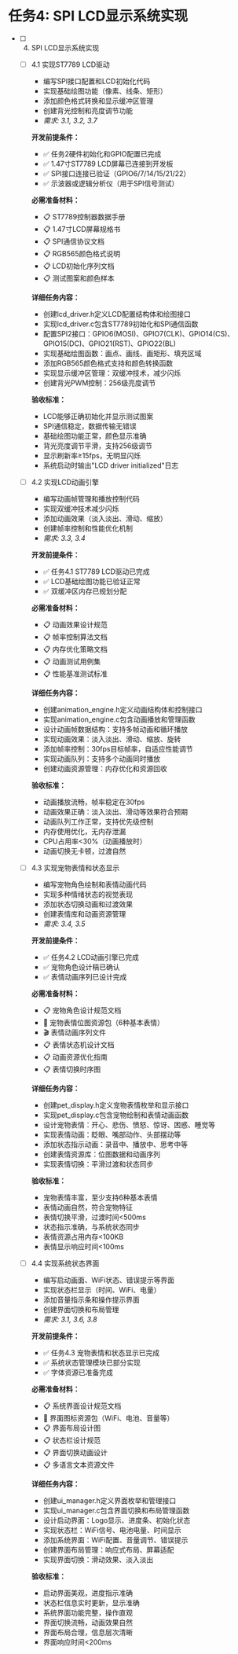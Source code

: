 # 任务4: SPI LCD显示系统实现

- [ ] 4. SPI LCD显示系统实现
  - [ ] 4.1 实现ST7789 LCD驱动
    - 编写SPI接口配置和LCD初始化代码
    - 实现基础绘图功能（像素、线条、矩形）
    - 添加颜色格式转换和显示缓冲区管理
    - 创建背光控制和亮度调节功能
    - _需求: 3.1, 3.2, 3.7_

    **开发前提条件：**
    - ✅ 任务2硬件初始化和GPIO配置已完成
    - ✅ 1.47寸ST7789 LCD屏幕已连接到开发板
    - ✅ SPI接口连接已验证（GPIO6/7/14/15/21/22）
    - ✅ 示波器或逻辑分析仪（用于SPI信号测试）

    **必需准备材料：**
    - 📋 ST7789控制器数据手册
    - 📋 1.47寸LCD屏幕规格书
    - 📋 SPI通信协议文档
    - 📋 RGB565颜色格式说明
    - 📋 LCD初始化序列文档
    - 📋 测试图案和颜色样本

    **详细任务内容：**
    - 创建lcd_driver.h定义LCD配置结构体和绘图接口
    - 实现lcd_driver.c包含ST7789初始化和SPI通信函数
    - 配置SPI2接口：GPIO6(MOSI)、GPIO7(CLK)、GPIO14(CS)、GPIO15(DC)、GPIO21(RST)、GPIO22(BL)
    - 实现基础绘图函数：画点、画线、画矩形、填充区域
    - 添加RGB565颜色格式支持和颜色转换函数
    - 实现显示缓冲区管理：双缓冲技术，减少闪烁
    - 创建背光PWM控制：256级亮度调节

    **验收标准：**
    - LCD能够正确初始化并显示测试图案
    - SPI通信稳定，数据传输无错误
    - 基础绘图功能正常，颜色显示准确
    - 背光亮度调节平滑，支持256级调节
    - 显示刷新率≥15fps，无明显闪烁
    - 系统启动时输出"LCD driver initialized"日志

  - [ ] 4.2 实现LCD动画引擎
    - 编写动画帧管理和播放控制代码
    - 实现双缓冲技术减少闪烁
    - 添加动画效果（淡入淡出、滑动、缩放）
    - 创建帧率控制和性能优化机制
    - _需求: 3.3, 3.4_

    **开发前提条件：**
    - ✅ 任务4.1 ST7789 LCD驱动已完成
    - ✅ LCD基础绘图功能已验证正常
    - ✅ 双缓冲区内存已规划分配

    **必需准备材料：**
    - 📋 动画效果设计规范
    - 📋 帧率控制算法文档
    - 📋 内存优化策略文档
    - 📋 动画测试用例集
    - 📋 性能基准测试标准

    **详细任务内容：**
    - 创建animation_engine.h定义动画结构体和控制接口
    - 实现animation_engine.c包含动画播放和管理函数
    - 设计动画帧数据结构：支持多帧动画和循环播放
    - 实现动画效果：淡入淡出、滑动、缩放、旋转
    - 添加帧率控制：30fps目标帧率，自适应性能调节
    - 实现动画队列：支持多个动画同时播放
    - 创建动画资源管理：内存优化和资源回收

    **验收标准：**
    - 动画播放流畅，帧率稳定在30fps
    - 动画效果正确：淡入淡出、滑动等效果符合预期
    - 动画队列工作正常，支持优先级控制
    - 内存使用优化，无内存泄漏
    - CPU占用率<30%（动画播放时）
    - 动画切换无卡顿，过渡自然

  - [ ] 4.3 实现宠物表情和状态显示
    - 编写宠物角色绘制和表情动画代码
    - 实现多种情绪状态的视觉表现
    - 添加状态切换动画和过渡效果
    - 创建表情库和动画资源管理
    - _需求: 3.4, 3.5_

    **开发前提条件：**
    - ✅ 任务4.2 LCD动画引擎已完成
    - ✅ 宠物角色设计稿已确认
    - ✅ 表情动画序列已设计完成

    **必需准备材料：**
    - 📋 宠物角色设计规范文档
    - 🎨 宠物表情位图资源包（6种基本表情）
    - 🎬 表情动画序列文件
    - 📋 表情状态机设计文档
    - 📋 动画资源优化指南
    - 📋 表情切换时序图

    **详细任务内容：**
    - 创建pet_display.h定义宠物表情枚举和显示接口
    - 实现pet_display.c包含宠物绘制和表情动画函数
    - 设计宠物表情：开心、悲伤、愤怒、惊讶、困惑、睡觉等
    - 实现表情动画：眨眼、嘴部动作、头部摆动等
    - 添加状态指示动画：录音中、播放中、思考中等
    - 创建表情资源库：位图数据和动画序列
    - 实现表情切换：平滑过渡和状态同步

    **验收标准：**
    - 宠物表情丰富，至少支持6种基本表情
    - 表情动画自然，符合宠物特征
    - 表情切换平滑，过渡时间<500ms
    - 状态指示准确，与系统状态同步
    - 表情资源占用内存<100KB
    - 表情显示响应时间<100ms

  - [ ] 4.4 实现系统状态界面
    - 编写启动画面、WiFi状态、错误提示等界面
    - 实现状态栏显示（时间、WiFi、电量）
    - 添加音量指示条和操作提示界面
    - 创建界面切换和布局管理
    - _需求: 3.1, 3.6, 3.8_

    **开发前提条件：**
    - ✅ 任务4.3 宠物表情和状态显示已完成
    - ✅ 系统状态管理模块已部分实现
    - ✅ 字体资源已准备完成

    **必需准备材料：**
    - 📋 系统界面设计规范文档
    - 🎨 界面图标资源包（WiFi、电池、音量等）
    - 📋 界面布局设计图
    - 📋 状态栏设计规范
    - 📋 界面切换动画设计
    - 📋 多语言文本资源文件

    **详细任务内容：**
    - 创建ui_manager.h定义界面枚举和管理接口
    - 实现ui_manager.c包含界面切换和布局管理函数
    - 设计启动界面：Logo显示、进度条、初始化状态
    - 实现状态栏：WiFi信号、电池电量、时间显示
    - 添加系统界面：WiFi配置、音量调节、错误提示
    - 创建界面布局管理：响应式布局、屏幕适配
    - 实现界面切换：滑动效果、淡入淡出

    **验收标准：**
    - 启动界面美观，进度指示准确
    - 状态栏信息实时更新，显示准确
    - 系统界面功能完整，操作直观
    - 界面切换流畅，动画效果自然
    - 界面布局合理，信息层次清晰
    - 界面响应时间<200ms